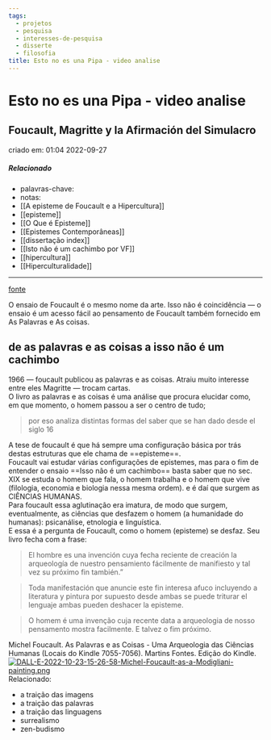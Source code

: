 ```yaml
---
tags:
  - projetos
  - pesquisa
  - interesses-de-pesquisa
  - disserte
  - filosofia
title: Esto no es una Pipa - video analise
---
```


# Esto no es una Pipa - video analise

## Foucault, Magritte y la Afirmación del Simulacro

criado em: 01:04 2022-09-27

##### Relacionado

- palavras-chave: 
- notas: 
- [[A episteme de Foucault e a Hipercultura]]
- [[episteme]]
- [[O Que é Episteme]]
- [[Epistemes Contemporâneas]]
- [[dissertação index]]
- [[Isto não é um cachimbo por VF]]
- [[hipercultura]]
- [[Hiperculturalidade]]
---

[fonte](https://www.youtube.com/watch?v=jA41JjUNywY)

O ensaio de Foucault é o mesmo nome da arte. Isso não é coincidência — o ensaio é um acesso fácil ao pensamento de Foucault também fornecido em As Palavras e As coisas.

## de as palavras e as coisas a isso não é um cachimbo

1966 — foucault publicou as palavras e as coisas. Atraiu muito interesse entre eles Magritte — trocam cartas.  
O livro as palavras e as coisas é uma análise que procura elucidar como, em que momento, o homem passou a ser o centro de tudo;

>por eso analiza distintas formas del saber que se han dado desde el siglo 16 

A tese de foucault é que há sempre uma configuração básica por trás destas estruturas que ele chama de ==episteme==.  
Foucault vai estudar várias configurações de epistemes, mas para o fim de entender o ensaio ==Isso não é um cachimbo== basta saber que no sec. XIX se estuda o homem que fala, o homem trabalha e o homem que vive (filologia, economia e biologia nessa mesma ordem). e é daí que surgem as CIÊNCIAS HUMANAS.  
Para foucault essa aglutinação era imatura, de modo que surgem, eventualmente, as ciências que desfazem o homem (a humanidade do humanas): psicanálise, etnologia e linguística.  
E essa é a pergunta de Foucault, como o homem (episteme) se desfaz. Seu livro fecha com a frase:

> El hombre es una invención cuya fecha reciente de creación la arqueología de nuestro pensamiento fácilmente de manifiesto y tal vez su próximo fin también.”

> Toda manifestación que anuncie este fin interesa afuco incluyendo a literatura y pintura por supuesto desde ambas se puede triturar el lenguaje ambas pueden deshacer la episteme.

>O homem é uma invenção cuja recente data a arqueologia de nosso pensamento mostra facilmente. E talvez o fim próximo.

Michel Foucault. As Palavras e as Coisas - Uma Arqueologia das Ciências Humanas (Locais do Kindle 7055-7056). Martins Fontes. Edição do Kindle.  
[![DALL-E-2022-10-23-15-26-58-Michel-Foucault-as-a-Modigliani-painting.png](https://i.postimg.cc/fTx5xWdj/DALL-E-2022-10-23-15-26-58-Michel-Foucault-as-a-Modigliani-painting.png)](https://postimg.cc/yk8FKHvk)  
Relacionado:

- a traição das imagens 
- a traição das palavras 
- a traição das linguagens
- surrealismo
- zen-budismo
